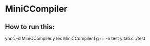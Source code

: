 # MiniCCompiler

## How to run this:
yacc -d MiniCCompiler.y
lex MiniCCompiler.l
g++ -o test y.tab.c
./test
